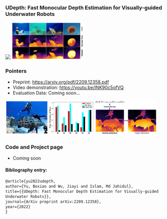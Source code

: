 ### UDepth: Fast Monocular Depth Estimation for Visually-guided Underwater Robots

<img src=/data/udepth.gif width=53% /> <img src=/data/udepth.jpeg width=45.5% /> 

### Pointers
- Preprint: https://arxiv.org/pdf/2209.12358.pdf
- Video demonstration: https://youtu.be/lNK90c5ofVQ
- Evaluation Data: Coming soon...

<img src=/data/RMI_space.jpeg width=55% /> <img src=/data/RMI_next.jpeg width=38% />

### Code and Project page
- Coming soon


#### Bibliography entry:
	
	@article{yu2022udepth,
    author={Yu, Boxiao and Wu, Jiayi and Islam, Md Jahidul},
    title={{UDepth: Fast Monocular Depth Estimation for Visually-guided Underwater Robots}},
    journal={ArXiv preprint arXiv:2209.12358},
    year={2022}
	}

